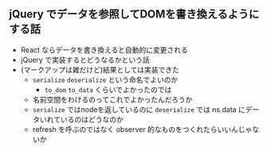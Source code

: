 ## jQuery でデータを参照してDOMを書き換えるようにする話

- React ならデータを書き換えると自動的に変更される
- jQuery で実装するとどうなるかという話
- (マークアップは雑だけど)結果としては実装できた
  - `serialize` `deserialize` という命名でよいのか
    - `to_dom` `to_data` くらいでよかったのでは
  - 名前空間をわけるのってこれでよかったんだろうか
  - `serialize` ではnodeを返しているのに `deserialize` では ns.data にデータいれているのはどうなのか
  - refresh を呼ぶのではなく observer 的なものをつくれたらいいんじゃないか
